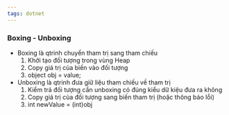```yaml
---
tags: dotnet 
---
```

### Boxing - Unboxing

- Boxing là qtrinh chuyển tham trị sang tham chiếu
    1. Khởi tạo đối tượng trong vùng Heap
    2. Copy giá trị của biến vào đối tượng
    3. object obj = value;
- Unboxing là qtrinh đưa giữ liệu tham chiếu về tham trị
    1. Kiểm trả đối tượng cần unboxing có đúng kiểu dữ kiệu đưa ra không
    2. Copy giá trị của đối tượng sang biến tham trị (hoặc thông báo lỗi)
    3. int newValue = (int)obj